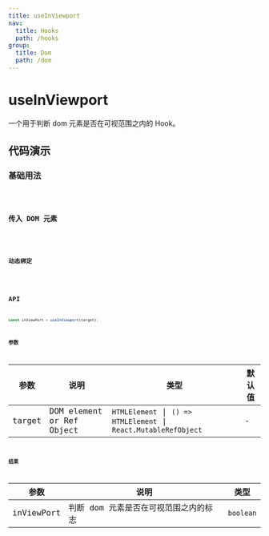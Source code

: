 ```yaml
---
title: useInViewport
nav:
  title: Hooks
  path: /hooks
group:
  title: Dom
  path: /dom
---
```


# useInViewport

一个用于判断 dom 元素是否在可视范围之内的 Hook。

## 代码演示

### 基础用法

<code src="./demo/demo1.tsx" />

### 传入 DOM 元素

<code src="./demo/demo2.tsx" />

### 动态绑定

<code src="./demo/demo3.tsx" />

## API

```ts
const inViewPort = useInViewport(target);
```

### 参数

| 参数   | 说明                      | 类型        | 默认值 |
|--------|---------------------------|-------------|--------|
| target | DOM element or Ref Object | `HTMLElement` \| `() => HTMLElement` \| `React.MutableRefObject` | -      |

### 结果

| 参数       | 说明                                  | 类型    |
|------------|---------------------------------------|---------|
| inViewPort | 判断 dom 元素是否在可视范围之内的标志 | `boolean` |

